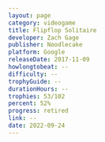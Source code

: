 ```yaml
---
layout: page
category: videogame
title: Flipflop Solitaire
developer: Zach Gage
publisher: Noodlecake
platform: Google
releaseDate: 2017-11-09
howlongtobeat: --
difficulty: --
trophyGuide: --
durationHours: --
trophies: 53/102
percent: 52%
progress: retired
link: --
date: 2022-09-24
---
```

